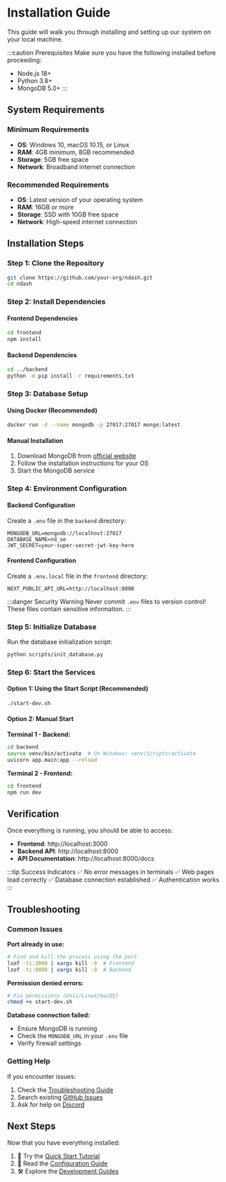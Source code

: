 # Installation Guide

This guide will walk you through installing and setting up our system on your local machine.

:::caution Prerequisites
Make sure you have the following installed before proceeding:
- Node.js 18+
- Python 3.8+
- MongoDB 5.0+
:::

## System Requirements

### Minimum Requirements

- **OS**: Windows 10, macOS 10.15, or Linux
- **RAM**: 4GB minimum, 8GB recommended
- **Storage**: 5GB free space
- **Network**: Broadband internet connection

### Recommended Requirements

- **OS**: Latest version of your operating system
- **RAM**: 16GB or more
- **Storage**: SSD with 10GB free space
- **Network**: High-speed internet connection

## Installation Steps

### Step 1: Clone the Repository

```bash
git clone https://github.com/your-org/ndash.git
cd ndash
```

### Step 2: Install Dependencies

#### Frontend Dependencies

```bash
cd frontend
npm install
```

#### Backend Dependencies

```bash
cd ../backend
python -m pip install -r requirements.txt
```

### Step 3: Database Setup

#### Using Docker (Recommended)

```bash
docker run -d --name mongodb -p 27017:27017 mongo:latest
```

#### Manual Installation

1. Download MongoDB from [official website](https://www.mongodb.com/try/download/community)
2. Follow the installation instructions for your OS
3. Start the MongoDB service

### Step 4: Environment Configuration

#### Backend Configuration

Create a `.env` file in the `backend` directory:

```env
MONGODB_URL=mongodb://localhost:27017
DATABASE_NAME=nd_se
JWT_SECRET=your-super-secret-jwt-key-here
```

#### Frontend Configuration

Create a `.env.local` file in the `frontend` directory:

```env
NEXT_PUBLIC_API_URL=http://localhost:8000
```

:::danger Security Warning
Never commit `.env` files to version control! These files contain sensitive information.
:::

### Step 5: Initialize Database

Run the database initialization script:

```bash
python scripts/init_database.py
```

### Step 6: Start the Services

#### Option 1: Using the Start Script (Recommended)

```bash
./start-dev.sh
```

#### Option 2: Manual Start

**Terminal 1 - Backend:**
```bash
cd backend
source venv/bin/activate  # On Windows: venv\Scripts\activate
uvicorn app.main:app --reload
```

**Terminal 2 - Frontend:**
```bash
cd frontend
npm run dev
```

## Verification

Once everything is running, you should be able to access:

- **Frontend**: http://localhost:3000
- **Backend API**: http://localhost:8000
- **API Documentation**: http://localhost:8000/docs

:::tip Success Indicators
✅ No error messages in terminals
✅ Web pages load correctly
✅ Database connection established
✅ Authentication works
:::

## Troubleshooting

### Common Issues

**Port already in use:**
```bash
# Find and kill the process using the port
lsof -ti:3000 | xargs kill -9  # Frontend
lsof -ti:8000 | xargs kill -9  # Backend
```

**Permission denied errors:**
```bash
# Fix permissions (Unix/Linux/macOS)
chmod +x start-dev.sh
```

**Database connection failed:**
- Ensure MongoDB is running
- Check the `MONGODB_URL` in your `.env` file
- Verify firewall settings

### Getting Help

If you encounter issues:

1. Check the [Troubleshooting Guide](troubleshooting)
2. Search existing [GitHub Issues](https://github.com/your-org/ndash/issues)
3. Ask for help on [Discord](https://discord.gg/example)

## Next Steps

Now that you have everything installed:

1. 🚀 Try the [Quick Start Tutorial](quick-start)
2. 📖 Read the [Configuration Guide](configuration)
3. 🛠️ Explore the [Development Guides](guides/overview)
